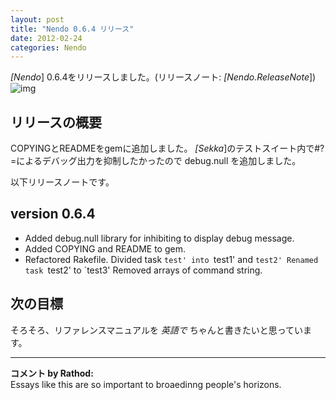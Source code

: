 ```yaml
---
layout: post
title: "Nendo 0.6.4 リリース"
date: 2012-02-24
categories: Nendo
---
```

*[Nendo*] 0.6.4をリリースしました。(リリースノート: *[Nendo.ReleaseNote*])
![img](../img/rubygems_icon_128.png)
## リリースの概要
COPYINGとREADMEをgemに追加しました。
*[Sekka*]のテストスイート内で#?=によるデバッグ出力を抑制したかったので debug.null を追加しました。

以下リリースノートです。
## version 0.6.4
- Added debug.null library for inhibiting to display debug message.
- Added COPYING and README to gem.
- Refactored Rakefile.
    Divided task `test' into `test1' and `test2'
    Renamed task `test2' to `test3'
    Removed arrays of command string.

## 次の目標
そろそろ、リファレンスマニュアルを *英語で* ちゃんと書きたいと思っています。



---

**コメント by Rathod:**  
Essays like this are so important to broaedinng people's horizons.
